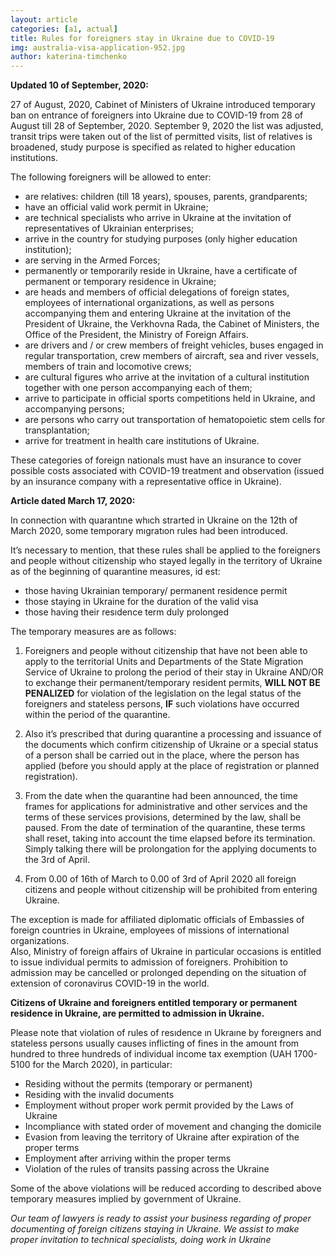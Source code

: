 ```yaml
---
layout: article
categories: [a1, actual]
title: Rules for foreigners stay in Ukraine due to COVID-19
img: australia-visa-application-952.jpg
author: katerina-timchenko
---
```

**Updated 10 of September, 2020:**

27 of August, 2020, Cabinet of Ministers of Ukraine introduced temporary ban on entrance of foreigners into Ukraine due to COVID-19 from 28 of August till 28 of September, 2020. September 9, 2020 the list was adjusted, transit trips were taken out of the list of permitted visits, list of relatives is broadened, study purpose is specified as related to higher education institutions. 

The following foreigners will be allowed to enter:

* are relatives: children (till 18 years), spouses, parents, grandparents;
* have an official valid work permit in Ukraine;
* are technical specialists who arrive in Ukraine at the invitation of representatives of Ukrainian enterprises;
* arrive in the country for studying purposes (only higher education institution);
* are serving in the Armed Forces;
* permanently or temporarily reside in Ukraine, have a certificate of permanent or temporary residence in Ukraine;
* are heads and members of official delegations of foreign states, employees of international organizations, as well as persons accompanying them and entering Ukraine at the invitation of the President of Ukraine, the Verkhovna Rada, the Cabinet of Ministers, the Office of the President, the Ministry of Foreign Affairs.
* are drivers and / or crew members of freight vehicles, buses engaged in regular transportation, crew members of aircraft, sea and river vessels, members of train and locomotive crews;
* are cultural figures who arrive at the invitation of a cultural institution together with one person accompanying each of them;
* arrive to participate in official sports competitions held in Ukraine, and accompanying persons;
* are persons who carry out transportation of hematopoietic stem cells for transplantation;
* arrive for treatment in health care institutions of Ukraine.

These categories of foreign nationals must have an insurance to cover possible costs associated with COVID-19 treatment and observation (issued by an insurance company with a representative office in Ukraine).


**Article dated March 17, 2020:**

In connection with quarantıne whıch strarted in Ukraine on the 12th of March 2020, some temporary mıgratıon rules had been introduced.

It’s  necessary to mention, that these rules shall be applied to the foreigners and people without citizenship who stayed legally in the territory of Ukraine as of the beginning of quarantine measures, id est:

* those having Ukrainian temporary/ permanent residence permit 
* those staying in Ukraine for the duration of the valid visa 
* those having their resıdence term duly prolonged 

The temporary measures are as follows:

1. Foreigners and people without citizenship that have not been able to apply to the territorial Units and Departments of the State Migration Service of Ukraine to prolong the period of their stay in Ukraine AND/OR to exchange their permanent/temporary resident permits, **WILL NOT BE PENALIZED** for violation of the legislation on the legal status of the foreigners and stateless persons, **IF** such violations have occurred within the period of the quarantine.

2. Also it’s prescribed that during quarantine a processing and issuance of the documents which confirm citizenship of Ukraine or a special status of a person shall be carried out in the place, where the person has applied (before you should apply at the place of registration or planned registration).

3. From the date when the quarantine had been announced, the time frames for applications for administrative and other services and the terms of these services provisions, determined by the law, shall be paused. From the date of termination of the quarantine, these terms shall reset, taking into account the time elapsed before its termination.
Simply talking there will be prolongation for the applying documents to the 3rd  of April.

4. From 0.00 of 16th of March  to 0.00 of 3rd of April 2020 all foreign citizens and people without citizenship will be prohibited from entering Ukraine.

The exception is made for affiliated diplomatic officials of Embassies of foreign countries in Ukraine, employees of missions of international organizations.  
Also, Ministry of foreign affairs of Ukraine in particular occasions is entitled to issue individual permits to admission of foreigners. Prohibition to admission may be cancelled or prolonged depending on the situation of extension of coronavirus COVID-19 in the world.
 
**Citizens of Ukraine and foreigners entitled temporary or permanent residence in Ukraine, are permitted to admission in Ukraine.**  

Please note that violation of rules of resıdence ın Ukraıne by foreıgners and stateless persons usually causes inflicting of fines in the amount from hundred to three hundreds of individual income tax exemption (UAH 1700-5100 for the March 2020), in particular:
  * Residing  without the permits (temporary or permanent)
  * Residing  with the invalid documents 
  * Employment without proper work permit provided by the Laws of Ukraine
  * Incompliance with stated order of movement and changing the domicile 
  * Evasion from leaving the territory of Ukraine after expiration of the proper terms
  * Employment after arriving within the proper terms
  * Violation of the rules of transits  passing across the Ukraine

Some of the above violations will be reduced according to described above temporary measures implied by government of Ukraine.

*Our team of lawyers is ready to assist your business regarding of proper documenting of foreign citizens staying in Ukraine. We assist to make proper invitation to technical specialists, doing work in Ukraine*
